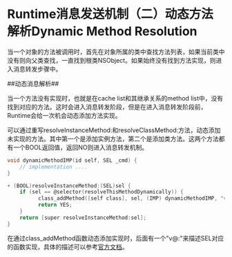 # Runtime消息发送机制（二）动态方法解析Dynamic Method Resolution

当一个对象的方法被调用时，首先在对象所属的类中查找方法列表，如果当前类中没有则向父类查找，一直找到根类NSObject。如果始终没有找到方法实现，则进入消息转发步骤中。

##动态消息解析##

当一个方法没有实现时，也就是在cache list和其继承关系的method list中，没有找到对应的方法。这时会进入消息转发阶段，但是在进入消息转发阶段前，Runtime会给一次机会动态添加方法实现。

可以通过重写resolveInstanceMethod:和resolveClassMethod:方法，动态添加未实现的方法。其中第一个是添加实例方法，第二个是添加类方法。这两个方法都有一个BOOL返回值，返回NO则进入消息转发机制。
```c
void dynamicMethodIMP(id self, SEL _cmd) {
    // implementation ....
}

+ (BOOL)resolveInstanceMethod:(SEL)sel {
    if (sel == @selector(resolveThisMethodDynamically)) {
          class_addMethod([self class], sel, (IMP) dynamicMethodIMP, "v@:");
          return YES;
    }
    return [super resolveInstanceMethod:sel];
}
```
在通过class_addMethod函数动态添加实现时，后面有一个"v@:"来描述SEL对应的函数实现，具体的描述可以参考[官方文档](https://developer.apple.com/library/content/documentation/Cocoa/Conceptual/ObjCRuntimeGuide/Articles/ocrtTypeEncodings.html)。

